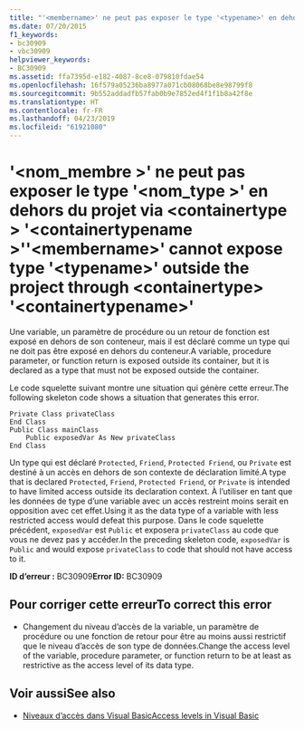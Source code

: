 ```yaml
---
title: "'<membername>' ne peut pas exposer le type '<typename>' en dehors du projet via <containertype> '<containertypename>'"
ms.date: 07/20/2015
f1_keywords:
- bc30909
- vbc30909
helpviewer_keywords:
- BC30909
ms.assetid: ffa7395d-e182-4087-8ce8-079810fdae54
ms.openlocfilehash: 16f579a05236ba8977a071cb08068be8e98799f8
ms.sourcegitcommit: 9b552addadfb57fab0b9e7852ed4f1f1b8a42f8e
ms.translationtype: HT
ms.contentlocale: fr-FR
ms.lasthandoff: 04/23/2019
ms.locfileid: "61921080"
---
```

# <a name="membername-cannot-expose-type-typename-outside-the-project-through-containertype-containertypename"></a><span data-ttu-id="54dc3-102">'\<nom_membre >' ne peut pas exposer le type '\<nom_type >' en dehors du projet via \<containertype > '\<containertypename >'</span><span class="sxs-lookup"><span data-stu-id="54dc3-102">'\<membername>' cannot expose type '\<typename>' outside the project through \<containertype> '\<containertypename>'</span></span>
<span data-ttu-id="54dc3-103">Une variable, un paramètre de procédure ou un retour de fonction est exposé en dehors de son conteneur, mais il est déclaré comme un type qui ne doit pas être exposé en dehors du conteneur.</span><span class="sxs-lookup"><span data-stu-id="54dc3-103">A variable, procedure parameter, or function return is exposed outside its container, but it is declared as a type that must not be exposed outside the container.</span></span>  
  
 <span data-ttu-id="54dc3-104">Le code squelette suivant montre une situation qui génère cette erreur.</span><span class="sxs-lookup"><span data-stu-id="54dc3-104">The following skeleton code shows a situation that generates this error.</span></span>  
  
```  
Private Class privateClass  
End Class  
Public Class mainClass  
    Public exposedVar As New privateClass  
End Class  
```  
  
 <span data-ttu-id="54dc3-105">Un type qui est déclaré `Protected`, `Friend`, `Protected Friend`, ou `Private` est destiné à un accès en dehors de son contexte de déclaration limité.</span><span class="sxs-lookup"><span data-stu-id="54dc3-105">A type that is declared `Protected`, `Friend`, `Protected Friend`, or `Private` is intended to have limited access outside its declaration context.</span></span> <span data-ttu-id="54dc3-106">À l’utiliser en tant que les données de type d’une variable avec un accès restreint moins serait en opposition avec cet effet.</span><span class="sxs-lookup"><span data-stu-id="54dc3-106">Using it as the data type of a variable with less restricted access would defeat this purpose.</span></span> <span data-ttu-id="54dc3-107">Dans le code squelette précédent, `exposedVar` est `Public` et exposera `privateClass` au code que vous ne devez pas y accéder.</span><span class="sxs-lookup"><span data-stu-id="54dc3-107">In the preceding skeleton code, `exposedVar` is `Public` and would expose `privateClass` to code that should not have access to it.</span></span>  
  
 <span data-ttu-id="54dc3-108">**ID d’erreur :** BC30909</span><span class="sxs-lookup"><span data-stu-id="54dc3-108">**Error ID:** BC30909</span></span>  
  
## <a name="to-correct-this-error"></a><span data-ttu-id="54dc3-109">Pour corriger cette erreur</span><span class="sxs-lookup"><span data-stu-id="54dc3-109">To correct this error</span></span>  
  
- <span data-ttu-id="54dc3-110">Changement du niveau d’accès de la variable, un paramètre de procédure ou une fonction de retour pour être au moins aussi restrictif que le niveau d’accès de son type de données.</span><span class="sxs-lookup"><span data-stu-id="54dc3-110">Change the access level of the variable, procedure parameter, or function return to be at least as restrictive as the access level of its data type.</span></span>  
  
## <a name="see-also"></a><span data-ttu-id="54dc3-111">Voir aussi</span><span class="sxs-lookup"><span data-stu-id="54dc3-111">See also</span></span>

- [<span data-ttu-id="54dc3-112">Niveaux d’accès dans Visual Basic</span><span class="sxs-lookup"><span data-stu-id="54dc3-112">Access levels in Visual Basic</span></span>](../../../visual-basic/programming-guide/language-features/declared-elements/access-levels.md)
